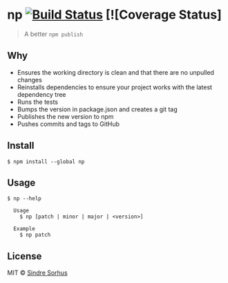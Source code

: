 # np [![Build Status](https://travis-ci.org/sindresorhus/np.svg?branch=master)](https://travis-ci.org/sindresorhus/np) [![Coverage Status]

> A better `npm publish`


## Why

- Ensures the working directory is clean and that there are no unpulled changes
- Reinstalls dependencies to ensure your project works with the latest dependency tree
- Runs the tests
- Bumps the version in package.json and creates a git tag
- Publishes the new version to npm
- Pushes commits and tags to GitHub


## Install

```
$ npm install --global np
```


## Usage

```
$ np --help

  Usage
    $ np [patch | minor | major | <version>]

  Example
    $ np patch
```


## License

MIT © [Sindre Sorhus](https://sindresorhus.com)
